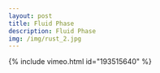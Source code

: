 ```yaml
---
layout: post
title: Fluid Phase
description: Fluid Phase
img: /img/rust_2.jpg
---
```


{% include vimeo.html id="193515640" %}
